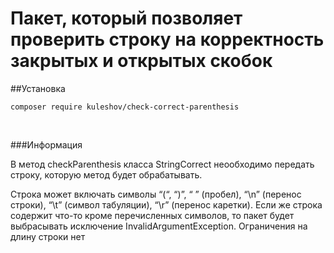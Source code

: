 # Пакет, который позволяет проверить строку на корректность закрытых и открытых скобок

##Установка
```
composer require kuleshov/check-correct-parenthesis
```
<br/>

###Информация

В метод checkParenthesis класса StringCorrect неообходимо передать строку, 
которую метод будет обрабатывать.

Строка может включать символы “(“, “)”, “ ” (пробел), “\n” (перенос строки), 
“\t” (символ табуляции), “\r” (перенос каретки). Если же строка содержит 
что-то кроме перечисленных символов, то пакет будет выбрасывать исключение 
InvalidArgumentException.
Ограничения на длину строки нет